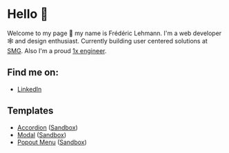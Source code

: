 # Hello 👋

Welcome to my page :open_hands: my name is Frédéric Lehmann. I'm a web developer :spider_web: and design enthusiast. Currently building user centered solutions at [SMG](https://swissmarketplace.group/). Also I'm a proud [1x engineer](https://1x.engineer/).

## Find me on:

- [LinkedIn](https://www.linkedin.com/in/frederic-lehmann/)

## Templates

- [Accordion](https://github.com/FrediLehmann/template-accordion) ([Sandbox](https://codesandbox.io/s/github/FrediLehmann/template-accordion))
- [Modal](https://github.com/FrediLehmann/template-modal) ([Sandbox](https://codesandbox.io/s/github/FrediLehmann/template-modal))
- [Popout Menu](https://github.com/FrediLehmann/template-popout) ([Sandbox](https://codesandbox.io/s/github/FrediLehmann/template-popout))

<!--
**FrediLehmann/FrediLehmann** is a ✨ _special_ ✨ repository because its `README.md` (this file) appears on your GitHub profile.

Here are some ideas to get you started:

- 🔭 I’m currently working on ...
- 🌱 I’m currently learning ...
- 👯 I’m looking to collaborate on ...
- 🤔 I’m looking for help with ...
- 💬 Ask me about ...
- 📫 How to reach me: ...
- 😄 Pronouns: ...
- ⚡ Fun fact: ...
-->

